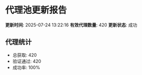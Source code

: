 # 代理池更新报告

**更新时间**: 2025-07-24 13:22:16
**有效代理数量**: 420
**更新状态**:  成功

## 代理统计
- 总获取: 420
- 验证通过: 420
- 成功率: 100%
